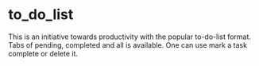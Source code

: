 # to_do_list

This is an initiative towards productivity with the popular to-do-list format. Tabs of pending, completed and all is available.
One can use mark a task complete or delete it.
